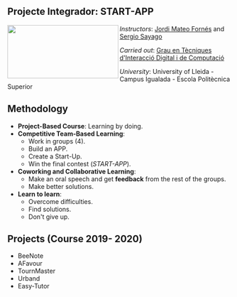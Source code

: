 ## Projecte Integrador: START-APP

<img align="left" width="250" height="120" src="https://user-images.githubusercontent.com/61190134/77157672-1d79f700-6aa2-11ea-9948-3b693b81a951.png">

*Instructors*: [Jordi Mateo Fornés](http:jordimateofornes.com) and [Sergio Sayago](http:sergiosayagoblog.wordpress.com)

*Carried out*: [Grau en Tècniques d'Interacció Digital i de Computació](http://www.grauinteraccioicomputacio.udl.cat/ca/index.html)

*University*: University of Lleida - Campus Igualada - Escola Politècnica Superior
                                     
                                    
Methodology
-----------

* **Project-Based Course**: Learning by doing.
* **Competitive Team-Based Learning**:
  * Work in groups (4).
  * Build an APP.
  * Create a Start-Up.
  * Win the final contest (*START-APP*).
* **Coworking and Collaborative Learning**:
  * Make an oral speech and get **feedback** from the rest of the groups.
  * Make better solutions.
* **Learn to learn**:
  * Overcome difficulties.
  * Find solutions.
  * Don't give up.

Projects (Course 2019- 2020)
----------------------------

- BeeNote 
- AFavour
- TournMaster
- Urband
- Easy-Tutor
